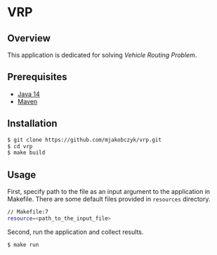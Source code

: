 # VRP

## Overview

This application is dedicated for solving *Vehicle Routing Problem*.

## Prerequisites

* [Java 14](https://www.java.com/pl/)
* [Maven](https://maven.apache.org/)

## Installation
```bash
$ git clone https://github.com/mjakobczyk/vrp.git
$ cd vrp
$ make build
```

## Usage
First, specify path to the file as an input argument to the application in Makefile.
There are some default files provided in `resources` directory.
```bash
// Makefile:7
resource=<path_to_the_input_file>
```
Second, run the application and collect results.
```bash
$ make run
```
